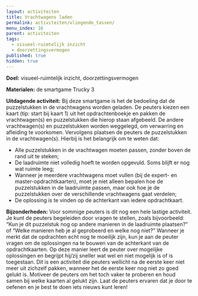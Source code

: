 ```yaml
---
layout: activiteiten
title: Vrachtwagens laden
permalink: activiteiten/vliegende_tassen/
menu_index: 16
parent: activiteiten
tags:
  - visueel-ruimtelijk inzicht
  - doorzettingsvermogen
published: true
hidden: true
---
```


**Doel:** visueel-ruimtelijk inzicht, doorzettingsvermogen

<p style="margin-top: 10px;"/>

**Materialen:** de smartgame Trucky 3

<p style="margin-top: 10px;"/>

**Uitdagende activiteit:** Bij deze smartgame is het de bedoeling dat de puzzelstukken in de vrachtwagens worden geladen. De peuters kiezen een kaart (tip: start bij kaart 1) uit het opdrachtenboekje en pakken de vrachtwagen(s) en puzzelstukken die hierop staan afgebeeld. De andere vrachtwagen(s) en puzzelstukken worden weggelegd, om verwarring en afleiding te voorkomen. Vervolgens plaatsen de peuters de puzzelstukken in de vrachtwagen(s). Hierbij is het belangrijk om te weten dat:
-	Alle puzzelstukken in de vrachtwagen moeten passen, zonder boven de rand uit te steken;
-	De laadruimte niet volledig hoeft te worden opgevuld. Soms blijft er nog wat ruimte leeg;
-	Wanneer je meerdere vrachtwagens moet vullen (bij de expert- en master-opdrachtkaarten), moet je niet alleen bepalen hoe de puzzelstukken in de laadruimte passen, maar ook hoe je de puzzelstukken over de verschillende vrachtwagens gaat verdelen;
-	De oplossing is te vinden op de achterkant van iedere opdrachtkaart.

<p style="margin-top: 10px;"/>

**Bijzonderheden:** Voor sommige peuters is dit nog een hele lastige activiteit. Je kunt de peuters begeleiden door vragen te stellen, zoals bijvoorbeeld: “Kun je dit puzzelstuk nog op andere manieren in de laadruimte plaatsen?” of “Welke manieren heb je al geprobeerd en welke nog niet?” Wanneer je merkt dat de opdrachten echt nog te moeilijk zijn, kun je aan de peuter vragen om de oplossingen na te bouwen van de achterkant van de opdrachtkaarten. Op deze manier leert de peuter over mogelijke oplossingen en begrijpt hij/zij sneller wat wel en niet mogelijk is of is toegestaan.
Dit is een activiteit die peuters wellicht na de eerste keer niet meer uit zichzelf pakken, wanneer het de eerste keer nog niet zo goed gelukt is. Motiveer de peuters om het toch vaker te proberen en houd samen bij welke kaarten al gelukt zijn. Laat de peuters ervaren dat je door te oefenen en je best te doen iets nieuws kunt leren!


